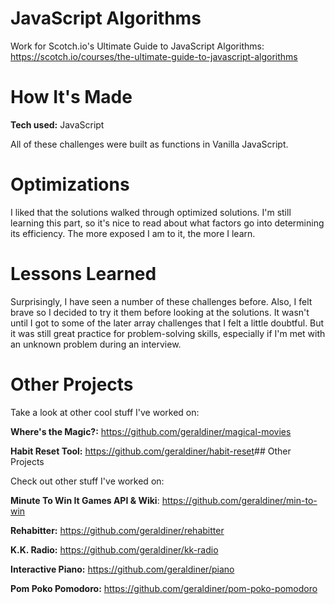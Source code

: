 # JavaScript Algorithms

Work for Scotch.io's Ultimate Guide to JavaScript Algorithms: https://scotch.io/courses/the-ultimate-guide-to-javascript-algorithms

# How It's Made

**Tech used:** JavaScript

All of these challenges were built as functions in Vanilla JavaScript.

# Optimizations

I liked that the solutions walked through optimized solutions. I'm still learning this part, so it's nice to read about what factors go into determining its efficiency. The more exposed I am to it, the more I learn.

# Lessons Learned

Surprisingly, I have seen a number of these challenges before. Also, I felt brave so I decided to try it them before looking at the solutions. It wasn't until I got to some of the later array challenges that I felt a little doubtful. But it was still great practice for problem-solving skills, especially if I'm met with an unknown problem during an interview.

# Other Projects

Take a look at other cool stuff I've worked on:

**Where's the Magic?:** <a href='https://github.com/geraldiner/magical-movies' target='_blank'>https://github.com/geraldiner/magical-movies</a>

**Habit Reset Tool:** <a href='https://github.com/geraldiner/habit-reset' target='_blank'>https://github.com/geraldiner/habit-reset</a>## Other Projects

Check out other stuff I've worked on:

**Minute To Win It Games API & Wiki**: https://github.com/geraldiner/min-to-win

**Rehabitter:** https://github.com/geraldiner/rehabitter

**K.K. Radio:** https://github.com/geraldiner/kk-radio

**Interactive Piano:** https://github.com/geraldiner/piano

**Pom Poko Pomodoro:** https://github.com/geraldiner/pom-poko-pomodoro
